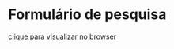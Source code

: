 # Formulário de pesquisa
 [clique para visualizar no browser](https://ziery-dev.github.io/Formulario-de-pesquisa/)
